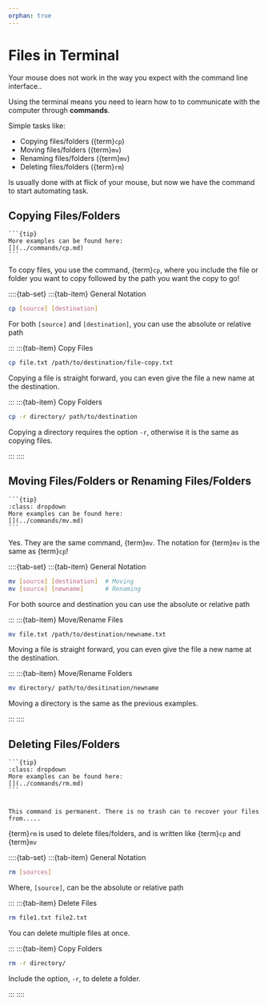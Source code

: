 ```yaml
---
orphan: true
---
```


# Files in Terminal

Your mouse does not work in the way you expect with the command line interface.. 

Using the terminal means you need to learn how to to communicate with the computer through __commands__.

Simple tasks like:

- Copying files/folders ({term}`cp`)
- Moving files/folders ({term}`mv`)
- Renaming files/folders ({term}`mv`)
- Deleting files/folders ({term}`rm`)

Is usually done with at flick of your mouse, but now we have the command to start automating task. 


## Copying Files/Folders

````{margin}
```{tip}
More examples can be found here: 
[](../commands/cp.md)
```
````

To copy files, you use the command, {term}`cp`, where you include the file or folder you want to copy followed by the path you want the copy to go!



::::{tab-set}
:::{tab-item} General Notation
```bash
cp [source] [destination]
```

For both `[source]` and `[destination]`, you can use the absolute or relative path

:::
:::{tab-item} Copy Files
```bash
cp file.txt /path/to/destination/file-copy.txt
```

Copying a file is straight forward, you can even give the file a new name at the destination.

:::
:::{tab-item} Copy Folders
```bash
cp -r directory/ path/to/destination
```

Copying a directory requires the option `-r`, otherwise it is the same as copying files.

:::
::::



## Moving Files/Folders or Renaming Files/Folders 

````{margin}
```{tip}
:class: dropdown
More examples can be found here: 
[](../commands/mv.md)
```
````

Yes. They are the same command, {term}`mv`. The notation for {term}`mv` is the same as {term}`cp`!



::::{tab-set}
:::{tab-item} General Notation
```bash
mv [source] [destination]  # Moving
mv [source] [newname]      # Renaming
```

For both source and destination you can use the absolute or relative path

:::
:::{tab-item} Move/Rename Files
```bash
mv file.txt /path/to/destination/newname.txt
```

Moving a file is straight forward, you can even give the file a new name at the destination.

:::
:::{tab-item} Move/Rename Folders
```bash
mv directory/ path/to/desitination/newname
```

Moving a directory is the same as the previous examples.

:::
::::




## Deleting Files/Folders

````{margin}
```{tip}
:class: dropdown
More examples can be found here: 
[](../commands/rm.md)
```
````

```{caution}

This command is permanent. There is no trash can to recover your files from.....

```

{term}`rm` is used to delete files/folders, and is written like {term}`cp` and {term}`mv`



::::{tab-set}
:::{tab-item} General Notation
```bash
rm [sources]
```

Where,  `[source]`, can be the absolute or relative path

:::
:::{tab-item} Delete Files
```bash
rm file1.txt file2.txt
```

You can delete multiple files at once.

:::
:::{tab-item} Copy Folders
```bash
rm -r directory/
```

Include the option, `-r`, to delete a folder.

:::
::::

